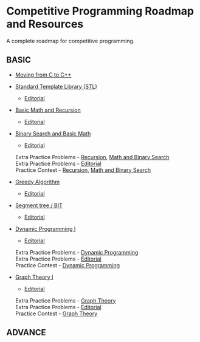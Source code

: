 # Competitive Programming Roadmap and Resources
A complete roadmap for competitive programming.

## BASIC

- [Moving from C to C++](/Basic/moving-from-c-to-cpp.md)
- [Standard Template Library (STL)]()
  - [Editorial]()
- [Basic Math and Recursion]()
  - [Editorial]()
- [Binary Search and Basic Math]()
  - [Editorial]()
  
  Extra Practice Problems - [Recursion](), [Math and Binary Search]()
  <br>
  Extra Practice Problems - [Editorial]()
  <br>
  Practice Contest - [Recursion](), [Math and Binary Search]()
- [Greedy Algorithm]()
  - [Editorial]()
- [Segment tree / BIT]()
  - [Editorial]()
- [Dynamic Programming I]()
  - [Editorial]()
  
  Extra Practice Problems - [Dynamic Programming]()
  <br>
  Extra Practice Problems - [Editorial]()
  <br>
  Practice Contest - [Dynamic Programming]()
- [Graph Theory I]()
  - [Editorial]()
  
  Extra Practice Problems - [Graph Theory]()
  <br>
  Extra Practice Problems - [Editorial]()
  <br>
  Practice Contest - [Graph Theory]()



## ADVANCE
